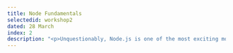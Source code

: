 ```yaml
---
title: Node Fundamentals
selectedid: workshop2
dated: 28 March
index: 2
description: "<p>Unquestionably, Node.js is one of the most exciting movements in the history of JavaScript. It's opened up a wide swath of new tasks that JS developers can tackle, and offers the unprecedented capability to write code and share that logic between the browser and the server.</p><p>But just knowing JS the language, or even being able to sling it around in browser web applications, is only a tiny slice of what you need to be able to write effective code in Node.js.</p><p>This all hands-on coding workshop will guide you through the basics and intermediate foundations that make up solid and robust Node.js programming, including: Command-line Interface (CLI) programming, file system operations, asynchronous coding, streams, modules/packages/npm, socket and HTTP handling, database persistence, and more!</p>"
---
```

